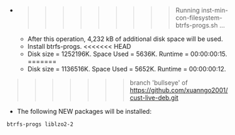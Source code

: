 * >>>>>>>>> Running inst-min-con-filesystem-btrfs-progs.sh ...
  * After this operation, 4,232 kB of additional disk space will be used.
  * Install btrfs-progs.
<<<<<<< HEAD
  * Disk size = 1252196K. Space Used = 5636K. Runtime = 00:00:00:15.
=======
  * Disk size = 1136516K. Space Used = 5652K. Runtime = 00:00:00:12.
>>>>>>> branch 'bullseye' of https://github.com/xuanngo2001/cust-live-deb.git
  * The following NEW packages will be installed:
  ```bash
btrfs-progs liblzo2-2
  ```
